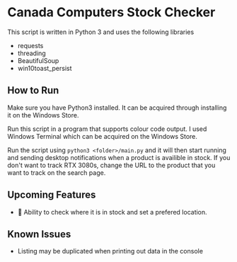 # Canada Computers Stock Checker

This script is written in Python 3 and uses the following libraries
- requests
- threading
- BeautifulSoup
- win10toast_persist

## How to Run

Make sure you have Python3 installed. It can be acquired through installing it on the Windows Store.

Run this script in a program that supports colour code output. I used Windows Terminal which can be acquired on the Windows Store.

Run the script using `python3 <folder>/main.py` and it will then start running and sending desktop notifications when a product is availible in stock. If you don't want to track RTX 3080s, change the URL to the product that you want to track on the search page.

## Upcoming Features

- 📍 Ability to check where it is in stock and set a prefered location.

## Known Issues

- Listing may be duplicated when printing out data in the console